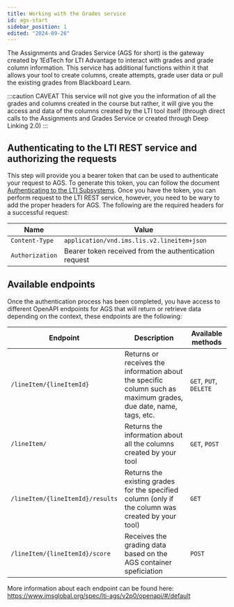 ```yaml
---
title: Working with the Grades service
id: ags-start
sidebar_position: 1
edited: "2024-09-26"
---
```


The Assignments and Grades Service (AGS for short) is the gateway created by 1EdTech for LTI Advantage to interact with grades and grade column information. This service has additional functions within it that allows your tool to create columns, create attempts, grade user data or pull the existing grades from Blackboard Learn.

:::caution CAVEAT
This service will not give you the information of all the grades and columns created in the course but rather, it will give you the access and data of the columns created by the LTI tool itself (through direct calls to the Assignments and Grades Service or created through Deep Linking 2.0)
:::

## Authenticating to the LTI REST service and authorizing the requests

This step will provide you a bearer token that can be used to authenticate your request to AGS. To generate this token, you can follow the document [Authenticating to the LTI Subsystems](../01-authenticating-to-ags.md). Once you have the token, you can perform request to the LTI REST service, however, you need to be wary to add the proper headers for AGS. The following are the required headers for a successful request:

| Name            | Value                                                 |
| --------------- | ----------------------------------------------------- |
| `Content-Type`  | `application/vnd.ims.lis.v2.lineitem+json`            |
| `Authorization` | Bearer token received from the authentication request |

## Available endpoints

Once the authentication process has been completed, you have access to different OpenAPI endpoints for AGS that will return or retrieve data depending on the context, these endpoints are the following:

| Endpoint                         | Description                                                                                                      | Available methods      |
| -------------------------------- | ---------------------------------------------------------------------------------------------------------------- | ---------------------- |
| `/lineItem/{lineItemId}`         | Returns or receives the information about the specific column such as maximum grades, due date, name, tags, etc. | `GET`, `PUT`, `DELETE` |
| `/lineItem/`                     | Returns the information about all the columns created by your tool                                               | `GET`, `POST`          |
| `/lineItem/{lineItemId}/results` | Returns the existing grades for the specified column (only if the column was created by your tool)               | `GET`                  |
| `/lineItem/{lineItemId}/score`   | Receives the grading data based on the AGS container speficiation                                                | `POST`                 |

More information about each endpoint can be found here: <https://www.imsglobal.org/spec/lti-ags/v2p0/openapi/#/default>

